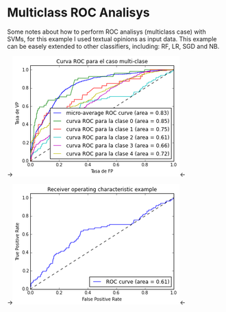 # Multiclass ROC Analisys

Some notes about how to perform ROC analisys (multiclass case) with SVMs, for this example I used textual opinions as input data. This example can be easely extended to other classifiers, including: RF, LR, SGD and NB.


->![ROC_1](https://raw.githubusercontent.com/alonsopg/roc_analysis_with_sklearn/master/ROC%20analysis%20with%20Support%20Vectors%20Machines_files/ROC%20analysis%20with%20Support%20Vectors%20Machines_10_0.png)<-


->![ROC_2](https://raw.githubusercontent.com/alonsopg/roc_analysis_with_sklearn/master/ROC%20analysis%20with%20Support%20Vectors%20Machines_files/ROC%20analysis%20with%20Support%20Vectors%20Machines_9_0.png)<-